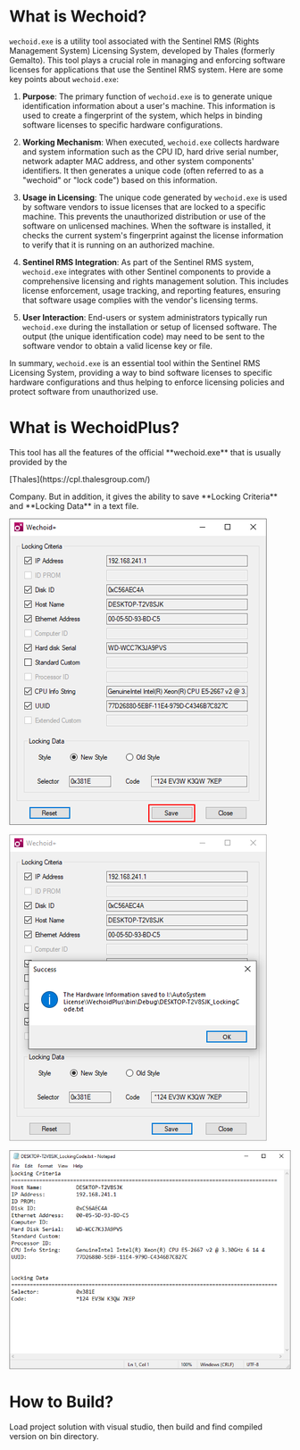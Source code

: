 # What is Wechoid?
`wechoid.exe` is a utility tool associated with the Sentinel RMS (Rights Management System) Licensing System, developed by Thales (formerly Gemalto). This tool plays a crucial role in managing and enforcing software licenses for applications that use the Sentinel RMS system. Here are some key points about `wechoid.exe`:

1. **Purpose**: The primary function of `wechoid.exe` is to generate unique identification information about a user's machine. This information is used to create a fingerprint of the system, which helps in binding software licenses to specific hardware configurations. 

2. **Working Mechanism**: When executed, `wechoid.exe` collects hardware and system information such as the CPU ID, hard drive serial number, network adapter MAC address, and other system components' identifiers. It then generates a unique code (often referred to as a "wechoid" or "lock code") based on this information.

3. **Usage in Licensing**: The unique code generated by `wechoid.exe` is used by software vendors to issue licenses that are locked to a specific machine. This prevents the unauthorized distribution or use of the software on unlicensed machines. When the software is installed, it checks the current system's fingerprint against the license information to verify that it is running on an authorized machine.

4. **Sentinel RMS Integration**: As part of the Sentinel RMS system, `wechoid.exe` integrates with other Sentinel components to provide a comprehensive licensing and rights management solution. This includes license enforcement, usage tracking, and reporting features, ensuring that software usage complies with the vendor's licensing terms.

5. **User Interaction**: End-users or system administrators typically run `wechoid.exe` during the installation or setup of licensed software. The output (the unique identification code) may need to be sent to the software vendor to obtain a valid license key or file.

In summary, `wechoid.exe` is an essential tool within the Sentinel RMS Licensing System, providing a way to bind software licenses to specific hardware configurations and thus helping to enforce licensing policies and protect software from unauthorized use.
# What is WechoidPlus?
<p>This tool has all the features of the official **wechoid.exe** that is usually provided by the</p> [Thales](https://cpl.thalesgroup.com/) <p>Company. But in addition, it gives the ability to save **Locking Criteria** and **Locking Data** in a text file.</p>
<picture>
  <img alt="wechoid window" src="https://github.com/autosystem/WechoidPlus/blob/master/Pic/wechoidplus1.PNG">
</picture>
<p></p>
<picture>
  <img alt="wechoid window" src="https://github.com/autosystem/WechoidPlus/blob/master/Pic/wechoidplus2.PNG">
</picture>
<p></p>
<picture>
  <img alt="wechoid window" src="https://github.com/autosystem/WechoidPlus/blob/master/Pic/wechoidplus3.PNG">
</picture>

# How to Build?
<p></p>Load project solution with visual studio, then build and find compiled version on bin directory.</p>
